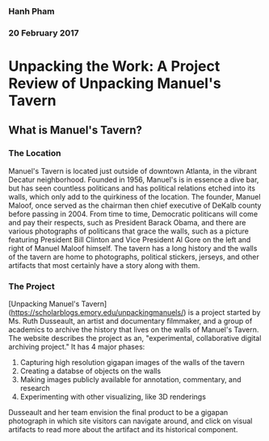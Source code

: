 ### Hanh Pham
### 20 February 2017
# Unpacking the Work: A Project Review of Unpacking Manuel's Tavern

## What is Manuel's Tavern?
### The Location
Manuel's Tavern is located just outside of downtown Atlanta, in the vibrant Decatur neighborhood. Founded in 1956, Manuel's is in essence a dive bar, but has seen countless politicans and has political relations etched into its walls, which only add to the quirkiness of the location. The founder, Manuel Maloof, once served as the chairman then chief executive of DeKalb county before passing in 2004. From time to time, Democratic politicans will come and pay their respects, such as President Barack Obama, and there are various photographs of politicans that grace the walls, such as a picture featuring President Bill Clinton and Vice President Al Gore on the left and right of Manuel Maloof himself. The tavern has a long history and the walls of the tavern are home to photographs, political stickers, jerseys, and other artifacts that most certainly have a story along with them. 
### The Project
[Unpacking Manuel's Tavern] (https://scholarblogs.emory.edu/unpackingmanuels/) is a project started by Ms. Ruth Dusseault, an artist and documentary filmmaker, and a group of academics to archive the history that lives on the walls of Manuel's Tavern. The website describes the project as an, "experimental, collaborative digital archiving project." It has 4 major phases:

1. Capturing high resolution gigapan images of the walls of the tavern
2. Creating a databse of objects on the walls
3. Making images publicly available for annotation, commentary, and research
4. Experimenting with other visualizing, like 3D renderings

Dusseault and her team envision the final product to be a gigapan photograph in which site visitors can navigate around, and click on visual artifacts to read more about the artifact and its historical component. 
